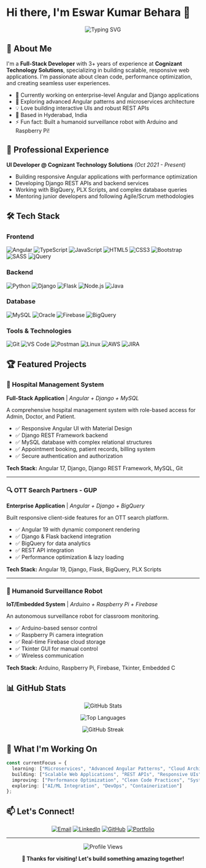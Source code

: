# Hi there, I'm Eswar Kumar Behara 👋

<div align="center">
  
  ![Typing SVG](https://readme-typing-svg.herokuapp.com?font=Fira+Code&pause=1000&color=2E9EF7&center=true&vCenter=true&width=435&lines=Full+Stack+Developer;Angular+%2B+Django+Specialist;3%2B+Years+of+Experience;Building+Scalable+Web+Apps)
  
</div>

## 🚀 About Me

I'm a **Full-Stack Developer** with 3+ years of experience at **Cognizant Technology Solutions**, specializing in building scalable, responsive web applications. I'm passionate about clean code, performance optimization, and creating seamless user experiences.

- 🔭 Currently working on enterprise-level Angular and Django applications
- 🌱 Exploring advanced Angular patterns and microservices architecture
- 💡 Love building interactive UIs and robust REST APIs
- 📍 Based in Hyderabad, India
- ⚡ Fun fact: Built a humanoid surveillance robot with Arduino and Raspberry Pi!

## 💼 Professional Experience

**UI Developer @ Cognizant Technology Solutions** *(Oct 2021 - Present)*
- Building responsive Angular applications with performance optimization
- Developing Django REST APIs and backend services
- Working with BigQuery, PLX Scripts, and complex database queries
- Mentoring junior developers and following Agile/Scrum methodologies

## 🛠️ Tech Stack

### Frontend
![Angular](https://img.shields.io/badge/Angular-DD0031?style=for-the-badge&logo=angular&logoColor=white)
![TypeScript](https://img.shields.io/badge/TypeScript-007ACC?style=for-the-badge&logo=typescript&logoColor=white)
![JavaScript](https://img.shields.io/badge/JavaScript-F7DF1E?style=for-the-badge&logo=javascript&logoColor=black)
![HTML5](https://img.shields.io/badge/HTML5-E34F26?style=for-the-badge&logo=html5&logoColor=white)
![CSS3](https://img.shields.io/badge/CSS3-1572B6?style=for-the-badge&logo=css3&logoColor=white)
![Bootstrap](https://img.shields.io/badge/Bootstrap-563D7C?style=for-the-badge&logo=bootstrap&logoColor=white)
![SASS](https://img.shields.io/badge/Sass-CC6699?style=for-the-badge&logo=sass&logoColor=white)
![jQuery](https://img.shields.io/badge/jQuery-0769AD?style=for-the-badge&logo=jquery&logoColor=white)

### Backend
![Python](https://img.shields.io/badge/Python-3776AB?style=for-the-badge&logo=python&logoColor=white)
![Django](https://img.shields.io/badge/Django-092E20?style=for-the-badge&logo=django&logoColor=white)
![Flask](https://img.shields.io/badge/Flask-000000?style=for-the-badge&logo=flask&logoColor=white)
![Node.js](https://img.shields.io/badge/Node.js-43853D?style=for-the-badge&logo=node.js&logoColor=white)
![Java](https://img.shields.io/badge/Java-ED8B00?style=for-the-badge&logo=openjdk&logoColor=white)

### Database
![MySQL](https://img.shields.io/badge/MySQL-00000F?style=for-the-badge&logo=mysql&logoColor=white)
![Oracle](https://img.shields.io/badge/Oracle-F80000?style=for-the-badge&logo=oracle&logoColor=white)
![Firebase](https://img.shields.io/badge/Firebase-039BE5?style=for-the-badge&logo=Firebase&logoColor=white)
![BigQuery](https://img.shields.io/badge/BigQuery-669DF6?style=for-the-badge&logo=googlebigquery&logoColor=white)

### Tools & Technologies
![Git](https://img.shields.io/badge/Git-F05032?style=for-the-badge&logo=git&logoColor=white)
![VS Code](https://img.shields.io/badge/Visual_Studio_Code-0078D4?style=for-the-badge&logo=visual%20studio%20code&logoColor=white)
![Postman](https://img.shields.io/badge/Postman-FF6C37?style=for-the-badge&logo=postman&logoColor=white)
![Linux](https://img.shields.io/badge/Linux-FCC624?style=for-the-badge&logo=linux&logoColor=black)
![AWS](https://img.shields.io/badge/AWS-232F3E?style=for-the-badge&logo=amazon-aws&logoColor=white)
![JIRA](https://img.shields.io/badge/Jira-0052CC?style=for-the-badge&logo=jira&logoColor=white)

## 🏆 Featured Projects

### 🏥 Hospital Management System
**Full-Stack Application** | *Angular + Django + MySQL*

A comprehensive hospital management system with role-based access for Admin, Doctor, and Patient.
- ✅ Responsive Angular UI with Material Design
- ✅ Django REST Framework backend
- ✅ MySQL database with complex relational structures
- ✅ Appointment booking, patient records, billing system
- ✅ Secure authentication and authorization

**Tech Stack:** Angular 17, Django, Django REST Framework, MySQL, Git

---

### 🔍 OTT Search Partners - GUP
**Enterprise Application** | *Angular + Django + BigQuery*

Built responsive client-side features for an OTT search platform.
- ✅ Angular 19 with dynamic component rendering
- ✅ Django & Flask backend integration
- ✅ BigQuery for data analytics
- ✅ REST API integration
- ✅ Performance optimization & lazy loading

**Tech Stack:** Angular 19, Django, Flask, BigQuery, PLX Scripts

---

### 🤖 Humanoid Surveillance Robot
**IoT/Embedded System** | *Arduino + Raspberry Pi + Firebase*

An autonomous surveillance robot for classroom monitoring.
- ✅ Arduino-based sensor control
- ✅ Raspberry Pi camera integration
- ✅ Real-time Firebase cloud storage
- ✅ Tkinter GUI for manual control
- ✅ Wireless communication

**Tech Stack:** Arduino, Raspberry Pi, Firebase, Tkinter, Embedded C

## 📊 GitHub Stats

<div align="center">
  
  ![GitHub Stats](https://github-readme-stats.vercel.app/api?username=eswarkumarbehara&show_icons=true&theme=tokyonight&hide_border=true&count_private=true)
  
  ![Top Languages](https://github-readme-stats.vercel.app/api/top-langs/?username=eswarkumarbehara&layout=compact&theme=tokyonight&hide_border=true)
  
  ![GitHub Streak](https://github-readme-streak-stats.herokuapp.com/?user=eswarkumarbehara&theme=tokyonight&hide_border=true)

</div>

## 🎯 What I'm Working On

```typescript
const currentFocus = {
  learning: ["Microservices", "Advanced Angular Patterns", "Cloud Architecture"],
  building: ["Scalable Web Applications", "REST APIs", "Responsive UIs"],
  improving: ["Performance Optimization", "Clean Code Practices", "System Design"],
  exploring: ["AI/ML Integration", "DevOps", "Containerization"]
};
```

## 📫 Let's Connect!

<div align="center">

[![Email](https://img.shields.io/badge/Email-D14836?style=for-the-badge&logo=gmail&logoColor=white)](mailto:eswarkumarbehara@gmail.com)
[![LinkedIn](https://img.shields.io/badge/LinkedIn-0077B5?style=for-the-badge&logo=linkedin&logoColor=white)](https://linkedin.com/in/yourprofile)
[![GitHub](https://img.shields.io/badge/GitHub-100000?style=for-the-badge&logo=github&logoColor=white)](https://github.com/eswarkumarbehara)
[![Portfolio](https://img.shields.io/badge/Portfolio-FF5722?style=for-the-badge&logo=todoist&logoColor=white)](https://yourportfolio.com)

</div>

---

<div align="center">
  
  ![Profile Views](https://komarev.com/ghpvc/?username=eswarkumarbehara&color=blue&style=flat-square)
  
  **💙 Thanks for visiting! Let's build something amazing together!**
  
</div>
